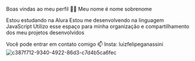 Boas vindas ao meu perfil 💙💙
Meu nome é nome sobrenome

Estou estudando na Alura
Estou me desenvolvendo na linguagem JavaScript
Utilizo esse espaço para minha organização e compartilhamento dos meu projetos desenvolvidos

Você pode entrar em contato comigo 📫
Insta: luizfelipeganassini
![c387f712-9340-4922-86d3-c7d4b5ca6fec](https://github.com/user-attachments/assets/a9f303b4-9600-4e3e-aae5-d368a25ad123)
